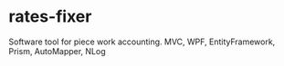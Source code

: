 # rates-fixer
Software tool for piece work accounting. MVC, WPF, EntityFramework, Prism, AutoMapper, NLog
